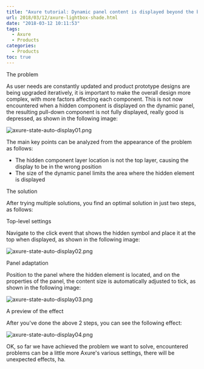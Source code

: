 ```yaml
---
title: "Axure tutorial: Dynamic panel content is displayed beyond the bounds"
url: 2018/03/12/axure-lightbox-shade.html
date: "2018-03-12 10:11:53"
tags: 
  - Axure
  - Products
categories:
  - Products
toc: true
---
```



The problem

As user needs are constantly updated and product prototype designs are being upgraded iteratively, it is important to make the overall design more complex, with more factors affecting each component. This is not now encountered when a hidden component is displayed on the dynamic panel, the resulting pull-down component is not fully displayed, really good is depressed, as shown in the following image:

![axure-state-auto-display01.png](http://imgs.lisenhui.cn/2018/03-12-axure-state-auto-display01.png)

<!--more-->

The main key points can be analyzed from the appearance of the problem as follows:

- The hidden component layer location is not the top layer, causing the display to be in the wrong position
- The size of the dynamic panel limits the area where the hidden element is displayed

The solution

After trying multiple solutions, you find an optimal solution in just two steps, as follows:

Top-level settings

Navigate to the click event that shows the hidden symbol and place it at the top when displayed, as shown in the following image:

![axure-state-auto-display02.png](http://imgs.lisenhui.cn/2018/03-12-axure-state-auto-display02.png)

Panel adaptation

Position to the panel where the hidden element is located, and on the properties of the panel, the content size is automatically adjusted to tick, as shown in the following image:

![axure-state-auto-display03.png](http://imgs.lisenhui.cn/2018/03-12-axure-state-auto-display03.png)


A preview of the effect

After you've done the above 2 steps, you can see the following effect:

![axure-state-auto-display04.png](http://imgs.lisenhui.cn/2018/03-12-axure-state-auto-display04.png)

OK, so far we have achieved the problem we want to solve, encountered problems can be a little more Axure's various settings, there will be unexpected effects, ha.
